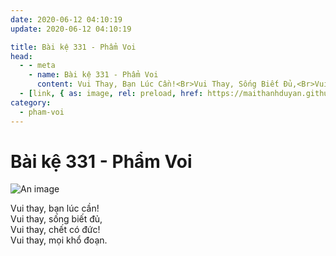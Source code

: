 ```yaml
---
date: 2020-06-12 04:10:19
update: 2020-06-12 04:10:19

title: Bài kệ 331 - Phẩm Voi
head:
  - - meta
    - name: Bài kệ 331 - Phẩm Voi
      content: Vui Thay, Bạn Lúc Cần!<Br>Vui Thay, Sống Biết Đủ,<Br>Vui Thay, Chết Có Đức!<Br>Vui Thay, Mọi Khổ Đoạn.<Br>
  - [link, { as: image, rel: preload, href: https://maithanhduyan.github.io/kinh-phap-cu/img/pham-voi/pham-voi-331.jpg }]
category:
  - pham-voi
---
```


# Bài kệ 331 - Phẩm Voi

![An image](/img/pham-voi/pham-voi-331.jpg)

Vui thay, bạn lúc cần!<br>Vui thay, sống biết đủ,<br>Vui thay, chết có đức!<br>Vui thay, mọi khổ đoạn.<br>
